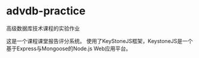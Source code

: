 # advdb-practice
高级数据库技术课程的实验作业

这是一个课程课堂报告评分系统。
使用了KeyStoneJS框架，KeystoneJS是一个基于Express与Mongoose的Node.js Web应用平台。


